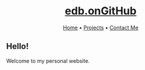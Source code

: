 <h1 align="center"><a href="the3dbb.github.io">edb.onGitHub</a></h1>
<p align="center">
  <a href="the3dbb.github.io">Home</a> • <a href="projects">Projects</a> • <a href="contact">Contact Me</a>
</p>

<h2>Hello!</h2>
<p>Welcome to my personal website.
